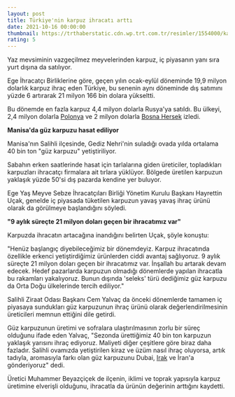 ```yaml
--- 
layout: post
title: Türkiye'nin karpuz ihracatı arttı
date: 2021-10-16 00:00:00
thumbnail: https://trthaberstatic.cdn.wp.trt.com.tr/resimler/1554000/karpuz-getty-1554747.jpg
rating: 5
---
```

<p>
	Yaz mevsiminin vazgeçilmez meyvelerinden karpuz, iç piyasanın yanı sıra yurt dışına da satılıyor.</p>
<p>
	Ege İhracatçı Birliklerine göre, geçen yılın ocak-eylül döneminde 19,9 milyon dolarlık karpuz ihraç eden Türkiye, bu senenin aynı döneminde dış satımını yüzde 6 artırarak 21 milyon 166 bin dolara yükseltti.</p>
<p>
	Bu dönemde en fazla karpuz 4,4 milyon dolarla Rusya'ya satıldı. Bu ülkeyi, 2,4 milyon dolarla <a href="https://www.trthaber.com/etiket/polonya/" target="_blank">Polonya</a> ve 2 milyon dolarla <a href="https://www.trthaber.com/etiket/bosna-hersek/" target="_blank">Bosna Hersek</a> izledi.</p>
<p>
	<strong>Manisa'da güz karpuzu hasat ediliyor</strong></p>
<p>
	Manisa'nın Salihli ilçesinde, Gediz Nehri'nin suladığı ovada yılda ortalama 40 bin ton "güz karpuzu" yetiştiriliyor.</p>
<p>
	Sabahın erken saatlerinde hasat için tarlalarına giden üreticiler, topladıkları karpuzları ihracatçı firmalara ait tırlara yüklüyor. Bölgede üretilen karpuzun yaklaşık yüzde 50'si dış pazarda kendine yer buluyor.</p>
<p>
	Ege Yaş Meyve Sebze İhracatçıları Birliği Yönetim Kurulu Başkanı Hayrettin Uçak, genelde iç piyasada tüketilen karpuzun yavaş yavaş ihraç ürünü olarak da görülmeye başlandığını söyledi.</p>
<p>
	<strong>"9 aylık süreçte 21 milyon doları geçen bir ihracatımız var"</strong></p>
<p>
	Karpuzda ihracatın artacağına inandığını belirten Uçak, şöyle konuştu:</p>
<p>
	"Henüz başlangıç diyebileceğimiz bir dönemdeyiz. Karpuz ihracatında özellikle erkenci yetiştirdiğimiz ürünlerden ciddi avantaj sağlıyoruz. 9 aylık süreçte 21 milyon doları geçen bir ihracatımız var. İnşallah bu artarak devam edecek. Hedef pazarlarda karpuzun olmadığı dönemlerde yapılan ihracatla bu rakamları yakalıyoruz. Bunun dışında 'seleks' türü dediğimiz güz karpuzu da Orta Doğu ülkelerinde tercih ediliyor."</p>
<p>
	Salihli Ziraat Odası Başkanı Cem Yalvaç da önceki dönemlerde tamamen iç piyasaya sundukları güz karpuzunun ihraç ürünü olarak değerlendirilmesinin üreticileri memnun ettiğini dile getirdi.</p>
<p>
	Güz karpuzunun üretimi ve sofralara ulaştırılmasının zorlu bir süreç olduğunu ifade eden Yalvaç, "Sezonda ürettiğimiz 40 bin ton karpuzun yaklaşık yarısını ihraç ediyoruz. Maliyeti diğer çeşitlere göre biraz daha fazladır. Salihli ovamızda yetiştirilen kiraz ve üzüm nasıl ihraç oluyorsa, artık tadıyla, aromasıyla farkı olan güz karpuzunu Dubai, <a href="https://www.trthaber.com/etiket/irak/" target="_blank">Irak</a> ve İran'a gönderiyoruz" dedi.</p>
<p>
	Üretici Muhammer Beyazçiçek de ilçenin, iklimi ve toprak yapısıyla karpuz üretimine elverişli olduğunu, ihracatla da ürünün değerinin arttığını kaydetti.</p>
